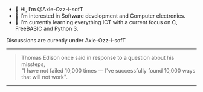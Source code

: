 - 👋 Hi, I’m @Axle-Ozz-i-sofT
- 👀 I’m interested in Software development and Computer electronics.
- 🌱 I’m currently learning everything ICT with a current focus on C, FreeBASIC and Python 3.  
  
Discussions are curently under Axle-Ozz-i-sofT  

---

> Thomas Edison once said in response to a question about his missteps,  
> "I have not failed 10,000 times — I've successfully found 10,000 ways that will not work".  
---
<!---
- 💞️ I’m looking to collaborate on ...
- 📫 How to reach me ...
Axle-Ozz-i-sofT/Axle-Ozz-i-sofT is a ✨ special ✨ repository because its `README.md` (this file) appears on your GitHub profile.
You can click the Preview link to take a look at your changes.
--->
